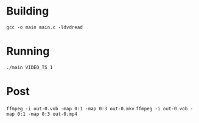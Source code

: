 # Building

`gcc -o main main.c -ldvdread`

# Running

`./main VIDEO_TS 1`

# Post

`ffmpeg -i out-0.vob -map 0:1 -map 0:3 out-0.mkv`
`ffmpeg -i out-0.vob -map 0:1 -map 0:3 out-0.mp4`
